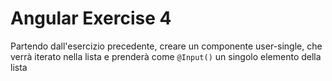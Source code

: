 # Angular Exercise 4

Partendo dall'esercizio precedente, creare un componente user-single, che verrà iterato nella lista e prenderà come `@Input()` un singolo elemento della lista
